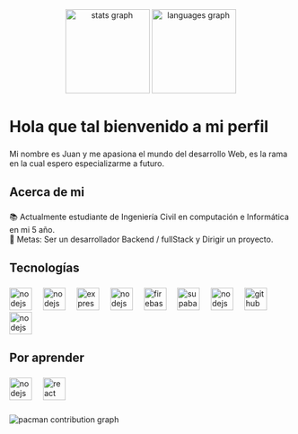 <div align="center">
  <img src="https://github-readme-stats.vercel.app/api?username=NEOCHOCAPIC&hide_title=false&hide_rank=false&show_icons=true&include_all_commits=true&count_private=true&disable_animations=false&theme=dracula&locale=en&hide_border=false&order=1" height="150" alt="stats graph"  />
  <img src="https://github-readme-stats.vercel.app/api/top-langs?username=NEOCHOCAPIC&locale=es&hide_title=false&layout=compact&card_width=320&langs_count=5&theme=dracula&hide_border=false&order=2" height="150" alt="languages graph"  />
</div>

###

<h1 align="left">Hola que tal bienvenido a mi perfil</h1>

###

<p align="left">Mi nombre es Juan y me apasiona el mundo del desarrollo Web, es la rama en la cual espero especializarme a futuro.</p>

###

<h2 align="left">Acerca de mi</h2>

###

<p align="left">📚 Actualmente estudiante de Ingeniería Civil en computación e Informática en mi 5 año.<br>🎯 Metas: Ser un desarrollador Backend / fullStack y Dirigir un proyecto.</p>

###

<h2 align="left">Tecnologías</h2>

###

<div align="left">
    <img src="https://skillicons.dev/icons?i=js" height="40" alt="nodejs logo"  />
  <img width="12" />
  <img src="https://skillicons.dev/icons?i=nodejs" height="40" alt="nodejs logo"  />
  <img width="12" />
  <img src="https://skillicons.dev/icons?i=express" height="40" alt="express logo"  />
  <img width="12" />
    <img src="https://skillicons.dev/icons?i=astro" height="40" alt="nodejs logo"  />
  <img width="12" />
  <img src="https://skillicons.dev/icons?i=firebase" height="40" alt="firebase logo"  />
  <img width="12" />
  <img src="https://skillicons.dev/icons?i=supabase" height="40" alt="supabase logo"  />
  <img width="12" />
    <img src="https://skillicons.dev/icons?i=git" height="40" alt="nodejs logo"  />
  <img width="12" />
  <img src="https://skillicons.dev/icons?i=github" height="40" alt="github logo"  />
  <img width="12" />
    <img src="https://skillicons.dev/icons?i=tailwindcss" height="40" alt="nodejs logo"  />
</div>

###

<h2 align="left">Por aprender</h2>

###

<div align="left">
    <img src="https://skillicons.dev/icons?i=ts" height="40" alt="nodejs logo"  />
  <img width="12" />
  <img src="https://skillicons.dev/icons?i=react" height="40" alt="react logo"  />
</div>

###

<picture>
  <img alt="pacman contribution graph" src="https://raw.githubusercontent.com/NEOCHOCAPIC/NEOCHOCAPIC/output/pacman-contribution-graph.svg">
</picture>

###

